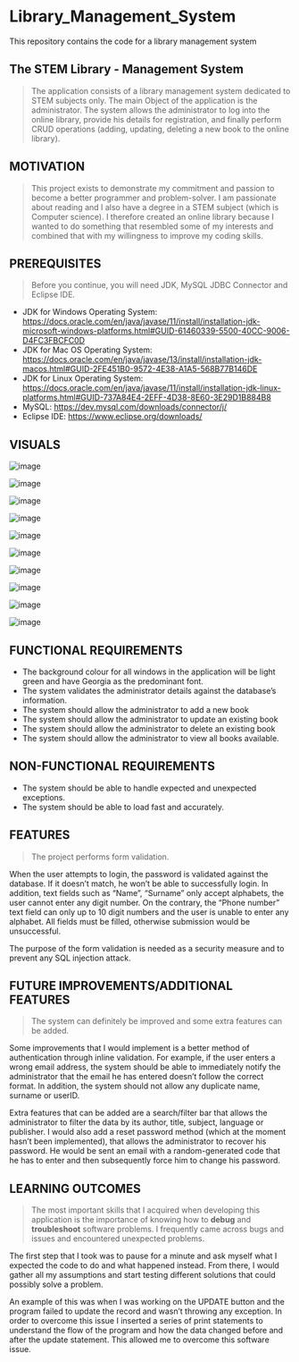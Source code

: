 # Library_Management_System
This repository contains the code for a library management system
## The STEM Library - Management System
> The application consists of a library management system dedicated to STEM subjects only. The main Object of the application is the administrator. The system allows the administrator to log into the online library, provide his details for registration, and finally perform CRUD operations (adding, updating, deleting a new book to the online library). 
## MOTIVATION
> This project exists to demonstrate my commitment and passion to become a better programmer and problem-solver. I am passionate about reading and I also have a degree in a STEM subject (which is Computer science). I therefore created an online library because I wanted to do something that resembled some of my interests and combined that with my willingness to improve my coding skills. 
## PREREQUISITES
>Before you continue, you will need JDK, MySQL JDBC Connector and Eclipse IDE.

- JDK for Windows Operating System: https://docs.oracle.com/en/java/javase/11/install/installation-jdk-microsoft-windows-platforms.html#GUID-61460339-5500-40CC-9006-D4FC3FBCFC0D
- JDK for Mac OS Operating System: https://docs.oracle.com/en/java/javase/13/install/installation-jdk-macos.html#GUID-2FE451B0-9572-4E38-A1A5-568B77B146DE
- JDK for Linux Operating System: 
https://docs.oracle.com/en/java/javase/11/install/installation-jdk-linux-platforms.html#GUID-737A84E4-2EFF-4D38-8E60-3E29D1B884B8
- MySQL: https://dev.mysql.com/downloads/connector/j/
- Eclipse IDE: https://www.eclipse.org/downloads/
## VISUALS

![image](https://user-images.githubusercontent.com/45042001/94151855-ca2e9a00-fe72-11ea-969f-2aa076b40e8f.png)

![image](https://user-images.githubusercontent.com/45042001/94151916-de729700-fe72-11ea-9e1e-2210d5da4ed5.png)

![image](https://user-images.githubusercontent.com/45042001/94151956-ea5e5900-fe72-11ea-99dc-88d64dfd1f3f.png)

![image](https://user-images.githubusercontent.com/45042001/94151993-f8ac7500-fe72-11ea-8001-4302190313a7.png)

![image](https://user-images.githubusercontent.com/45042001/94152092-1a0d6100-fe73-11ea-98f3-7f25e4da4aaa.png)

![image](https://user-images.githubusercontent.com/45042001/94152141-25f92300-fe73-11ea-97d5-a73c5ee17a95.png)

![image](https://user-images.githubusercontent.com/45042001/94152185-31e4e500-fe73-11ea-8307-9dc466c1410f.png)

![image](https://user-images.githubusercontent.com/45042001/94152222-3d381080-fe73-11ea-8e47-474eaa2a5384.png)

![image](https://user-images.githubusercontent.com/45042001/94152274-4923d280-fe73-11ea-8037-bb20fda97a8d.png)

![image](https://user-images.githubusercontent.com/45042001/94152319-52ad3a80-fe73-11ea-8b0f-fde7d3c79c71.png)

## FUNCTIONAL REQUIREMENTS

- The background colour for all windows in the application will be light green and have Georgia as the predominant font. 
- The system validates the administrator details against the database’s information.
- The system should allow the administrator to add a new book
- The system should allow the administrator to update an existing book
- The system should allow the administrator to delete an existing book
- The system  should allow the administrator to view all books available. 

## NON-FUNCTIONAL REQUIREMENTS

- The system should be able to handle expected and unexpected exceptions.
- The system should be able to load fast and accurately.

## FEATURES
> The project performs form validation. 

When the user attempts to login, the password is validated against the database. If it doesn’t match, he won’t be able to successfully login. In addition, text fields such as “Name”, “Surname” only accept alphabets, the user cannot enter any digit number. On the contrary, the “Phone number” text field can only up to 10 digit numbers and the user is unable to enter any alphabet. All fields must be filled, otherwise submission would be unsuccessful. 

The purpose of the form validation is needed as a security measure and to prevent any SQL injection attack. 

## FUTURE IMPROVEMENTS/ADDITIONAL FEATURES
> The system can definitely be improved and some extra features can be added. 

Some improvements that I would implement is a better method of authentication through inline validation. For example, if the user enters a wrong email address, the system should be able to immediately notify the administrator that the email he has entered doesn’t follow the correct format. In addition, the system should not allow any duplicate name, surname or userID. 

Extra features that can be added are a search/filter bar that allows the administrator to filter the data by its author, title, subject, language or publisher. I would also add a reset password method (which at the moment hasn’t been implemented), that allows the administrator to recover his password. He would be sent an email with a random-generated code that he has to enter and then subsequently force him to change his password.

## LEARNING OUTCOMES
> The most important skills that I acquired when developing this application is the importance of knowing how to __debug__ and __troubleshoot__ software problems. I frequently came across bugs and issues and encountered unexpected problems. 

The first step that I took was to pause for a minute and ask myself what I expected the code to do and what happened instead. From there, I would gather all my assumptions and start testing different solutions that could possibly solve a problem. 

An example of this was when I was working on the UPDATE button and the program failed to update the record and wasn’t throwing any exception. In order to overcome this issue I inserted a series of print statements to understand the flow of the program and how the data changed before and after the update statement. This allowed me to overcome this software issue. 














